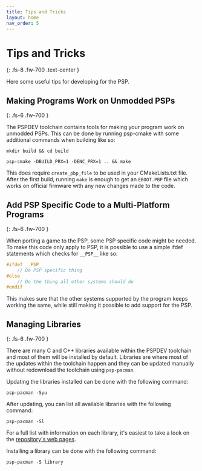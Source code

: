 ```yaml
---
title: Tips and Tricks
layout: home
nav_order: 5
---
```


# Tips and Tricks
{: .fs-8 .fw-700 .text-center }

Here some useful tips for developing for the PSP.

## Making Programs Work on Unmodded PSPs
{: .fs-6 .fw-700 }

The PSPDEV toolchain contains tools for making your program work on unmodded PSPs. This can be done by running psp-cmake with some additional commands when building like so:

```shell
mkdir build && cd build
```

```shell
psp-cmake -DBUILD_PRX=1 -DENC_PRX=1 .. && make
```


This does require `create_pbp_file` to be used in your CMakeLists.txt file. After the first build, running `make` is enough to get an `EBOOT.PBP` file which works on official firmware with any new changes made to the code.

## Add PSP Specific Code to a Multi-Platform Programs
{: .fs-6 .fw-700 }

When porting a game to the PSP, some PSP specific code might be needed. To make this code only apply to PSP, it is possible to use a simple ifdef statements which checks for `__PSP__` like so:
 
```c
#ifdef __PSP__
    // Do PSP specific thing
#else
    // Do the thing all other systems should do
#endif
```

This makes sure that the other systems supported by the program keeps working the same, while still making it possible to add support for the PSP.

## Managing Libraries
{: .fs-6 .fw-700 }

There are many C and C++ libraries available within the PSPDEV toolchain and most of them will be installed by default. Libraries are where most of the updates within the toolchain happen and they can be updated manually without redownload the toolchain using `psp-pacman`.

Updating the libraries installed can be done with the following command:

```shell
psp-pacman -Syu
```

After updating, you can list all available libraries with the following command:

```shell
psp-pacman -Sl
```

For a full list with information on each library, it's easiest to take a look on the [repository's web pages](https://pspdev.github.io/psp-packages).

Installing a library can be done with the following command:

```shell
psp-pacman -S library
```
